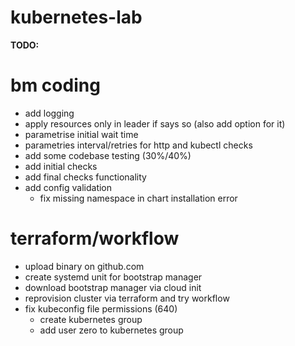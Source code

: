 # kubernetes-lab


**TODO:**


# bm coding
- add logging
- apply resources only in leader if says so (also add option for it)
- parametrise initial wait time
- parametries interval/retries for http and kubectl checks
- add some codebase testing (30%/40%)
- add initial checks
- add final checks functionality
- add config validation
    - fix missing namespace in chart installation error

# terraform/workflow
- upload binary on github.com
- create systemd unit for bootstrap manager
- download bootstrap manager via cloud init
- reprovision cluster via terraform and try workflow
- fix kubeconfig file permissions (640)
    - create kubernetes group
    - add user zero to kubernetes group
